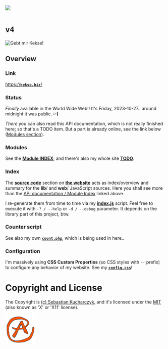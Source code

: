 <img src="https://kekse.biz/github.php?draw&override=github:v4&text=`v4`&draw" />

# **`v4`**
<!--<img src="https://mirror.kekse.biz/noto-emoji-animation/emoji.php?tag=face-in-clouds&type=webp" />-->
![Gebt mir Kekse!](https://kekse.biz/img/Gebt%20mir%20die%20Kekse%20-%20und%20niemand%20wird%20verletzt.medium.jpg)

## Overview

### Link
[https://**`kekse.biz`**/](https://kekse.biz/)

### Status
*Finally* available in the World Wide Web!! It's Friday, 2023-10-27.. around midnight it was public. **:-)**

_There_ you can also read this API documentation, which is not really finished here; so that's a TODO item.
But a part is already online, see the link below ([Modules section](#modules)).

### **Modules**
See the [**Module INDEX**](docs/modules/README.md); and there's also my whole site [**TODO**](https://kekse.biz/home/todo/).

### **Index**
The [**source code**](https://kekse.biz/?~sources) section on [**the website**](https://kekse.biz/) acts as index/overview
and summary for the **lib**/ and **web**/ JavaScript sources. Here you shall see more than the
[API documentation / Module Index](docs/modules/README.md) linked above.

I re-generate them from time to time via my [**index.js**](js/index.js) script. Feel free to execute it with `-? / --help`
or `-d / --debug` parameter. It depends on the library part of this project, btw.

### Counter script
See also my own [**`count.php`**](https://github.com/kekse1/count.php/), which is being used in here..

### Configuration
I'm massively using **CSS Custom Properties** (so CSS styles with `--` prefix) to configure
any behavior of my website. See my [**`config.css`**](css/config.css)!

# Copyright and License
The Copyright is [(c) Sebastian Kucharczyk](COPYRIGHT.txt),
and it's licensed under the [MIT](LICENSE.txt) (also known as 'X' or 'X11' license).

![kekse.biz](favicon.png)

